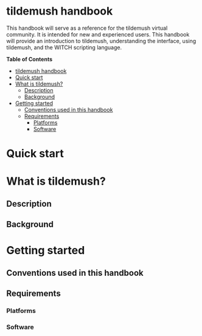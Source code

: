 # tildemush handbook
This handbook will serve as a reference for the tildemush virtual
community. It is intended for new and experienced users. This handbook
will provide an introduction to tildemush, understanding the
interface, using tildemush, and the WITCH scripting language.

<!-- markdown-toc start - Don't edit this section. Run M-x markdown-toc-refresh-toc -->
**Table of Contents**

- [tildemush handbook](#tildemush-handbook)
- [Quick start](#quick-start)
- [What is tildemush?](#what-is-tildemush)
    - [Description](#description)
    - [Background](#background)
- [Getting started](#getting-started)
    - [Conventions used in this handbook](#conventions-used-in-this-handbook)
    - [Requirements](#requirements)
        - [Platforms](#platforms)
        - [Software](#software)

<!-- markdown-toc end -->

# Quick start

# What is tildemush?

## Description

## Background

# Getting started

## Conventions used in this handbook

## Requirements

### Platforms

### Software

